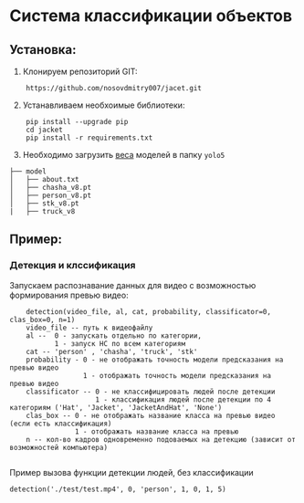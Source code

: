 # Система классификации объектов

## Установка:

1. Клонируем репозиторий GIT:
```
    https://github.com/nosovdmitry007/jacet.git
```
2. Устанавливаем необхоимые библиотеки:
```
    pip install --upgrade pip
    cd jacket
    pip install -r requirements.txt
```
3. Необходимо загрузить [веса](https://disk.yandex.ru/d/Ch_yYr4kvGhgEg) моделей в папку `yolo5`
```
├── model 
│   ├── about.txt
│   ├── chasha_v8.pt
│   ├── person_v8.pt
│   ├── stk_v8.pt
|   ├── truck_v8
```
## Пример:

### Детекция и клссификация

Запускаем распознавание данных для видео с возможностью формирования превью видео: 
```
    detection(video_file, al, cat, probability, classificator=0, clas_box=0, n=1)
    video_file -- путь к видеофайлу
    al --  0 - запускать отдельно по категории, 
           1 - запуск НС по всем категориям
    cat -- 'person' , 'chasha', 'truck', 'stk' 
    probability - 0 - не отображать точность модели предсказания на превью видео
                  1 - отображать точность модели предсказания на превью видео
    classificator -- 0 - не классифицировать людей после детекции
                     1 - классификация людей после детекции по 4 категориям ('Hat', 'Jacket', 'JacketAndHat', 'None')
    clas_box -- 0 - не отображать название класса на превью видео (если есть классификация)
                1 - отображать название класса на превью
    n -- кол-во кадров одновременно подоваемых на детекцию (зависит от возможностей компьютера)
    
```    

Пример вызова функции детекции людей, без классификации
```    
detection('./test/test.mp4', 0, 'person', 1, 0, 1, 5)
```
